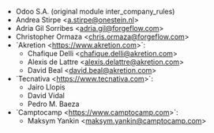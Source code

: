 - Odoo S.A. (original module inter_company_rules)
- Andrea Stirpe \<<a.stirpe@onestein.nl>\>
- Adria Gil Sorribes \<<adria.gil@forgeflow.com>\>
- Christopher Ormaza \<<chris.ormaza@forgeflow.com>\>
- \`Akretion \<<https://www.akretion.com>\>\`:
  - Chafique Delli \<<chafique.delli@akretion.com>\>
  - Alexis de Lattre \<<alexis.delattre@akretion.com>\>
  - David Beal \<<david.beal@akretion.com>\>
- \`Tecnativa \<<https://www.tecnativa.com>\>\`:
  - Jairo Llopis
  - David Vidal
  - Pedro M. Baeza
- \`Camptocamp \<<https://www.camptocamp.com>\>\`:
  - Maksym Yankin \<<maksym.yankin@camptocamp.com>\>
